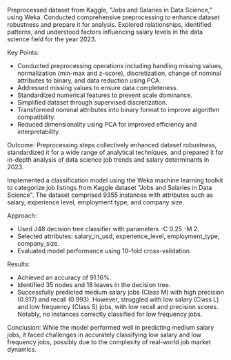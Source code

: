 Preprocessed dataset from Kaggle, "Jobs and Salaries in Data Science," using Weka. Conducted comprehensive preprocessing to enhance dataset robustness and prepare it for analysis. Explored relationships, identified patterns, and understood factors influencing salary levels in the data science field for the year 2023.

Key Points:
- Conducted preprocessing operations including handling missing values, normalization (min-max and z-score), discretization, change of nominal attributes to binary, and data reduction using PCA.
- Addressed missing values to ensure data completeness.
- Standardized numerical features to prevent scale dominance.
- Simplified dataset through supervised discretization.
- Transformed nominal attributes into binary format to improve algorithm compatibility.
- Reduced dimensionality using PCA for improved efficiency and interpretability.

Outcome:
Preprocessing steps collectively enhanced dataset robustness, standardized it for a wide range of analytical techniques, and prepared it for in-depth analysis of data science job trends and salary determinants in 2023.

Implemented a classification model using the Weka machine learning toolkit to categorize job listings from Kaggle dataset "Jobs and Salaries in Data Science". The dataset comprised 9355 instances with attributes such as salary, experience level, employment type, and company size.

Approach:
- Used J48 decision tree classifier with parameters -C 0.25 -M 2.
- Selected attributes: salary_in_usd, experience_level, employment_type, company_size.
- Evaluated model performance using 10-fold cross-validation.

Results:
- Achieved an accuracy of 91.16%.
- Identified 35 nodes and 18 leaves in the decision tree.
- Successfully predicted medium salary jobs (Class M) with high precision (0.917) and recall (0.993).
However, struggled with low salary (Class L) and low frequency (Class S) jobs, with low recall and precision scores. Notably, no instances correctly classified for low frequency jobs.

Conclusion:
While the model performed well in predicting medium salary jobs, it faced challenges in accurately classifying low salary and low frequency jobs, possibly due to the complexity of real-world job market dynamics.
